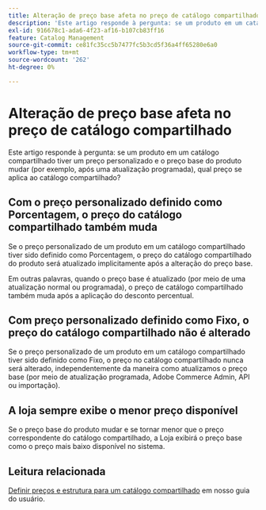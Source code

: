 ```yaml
---
title: Alteração de preço base afeta no preço de catálogo compartilhado
description: 'Este artigo responde à pergunta: se um produto em um catálogo compartilhado tiver um preço personalizado e o preço base do produto mudar (por exemplo, após uma atualização programada), qual preço se aplica ao catálogo compartilhado?'
exl-id: 916678c1-ada6-4f23-af16-b107cb83ff16
feature: Catalog Management
source-git-commit: ce81fc35cc5b7477fc5b3cd5f36a4ff65280e6a0
workflow-type: tm+mt
source-wordcount: '262'
ht-degree: 0%

---
```


# Alteração de preço base afeta no preço de catálogo compartilhado

Este artigo responde à pergunta: se um produto em um catálogo compartilhado tiver um preço personalizado e o preço base do produto mudar (por exemplo, após uma atualização programada), qual preço se aplica ao catálogo compartilhado?

## Com o preço personalizado definido como Porcentagem, o preço do catálogo compartilhado também muda

Se o preço personalizado de um produto em um catálogo compartilhado tiver sido definido como Porcentagem, o preço do catálogo compartilhado do produto será atualizado implicitamente após a alteração do preço base.

Em outras palavras, quando o preço base é atualizado (por meio de uma atualização normal ou programada), o preço de catálogo compartilhado também muda após a aplicação do desconto percentual.

## Com preço personalizado definido como Fixo, o preço do catálogo compartilhado não é alterado

Se o preço personalizado de um produto em um catálogo compartilhado tiver sido definido como Fixo, o preço no catálogo compartilhado nunca será alterado, independentemente da maneira como atualizamos o preço base (por meio de atualização programada, Adobe Commerce Admin, API ou importação).

## A loja sempre exibe o menor preço disponível

Se o preço base do produto mudar e se tornar menor que o preço correspondente do catálogo compartilhado, a Loja exibirá o preço base como o preço mais baixo disponível no sistema.

## Leitura relacionada

[Definir preços e estrutura para um catálogo compartilhado](https://experienceleague.adobe.com/docs/commerce-admin/b2b/shared-catalogs/define/catalog-shared-pricing-structure.html) em nosso guia do usuário.
